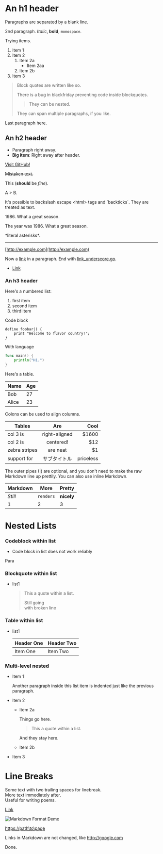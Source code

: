 An h1 header
============

Paragraphs are separated by a blank line.

2nd paragraph. *Italic*, **bold**, `monospace`.

Trying items.

1.  Item 1
2.  Item 2
    1.  Item 2a
        -   Item 2aa
    2.  Item 2b
3.  Item 3

> Block quotes are written like so.
>
> There is a bug in blackfriday preventing code inside blockquotes.
>
> > They can be nested.
>
> They can span multiple paragraphs, if you like.

Last paragraph here.

An h2 header
------------

-   Paragraph right away.
-   **Big item**: Right away after header.

[Visit GitHub!](www.github.com)

~~Mistaken text.~~

This (**should** be *fine*).

A \> B.

It's possible to backslash escape \<html\> tags and \`backticks\`. They are treated as text.

1986\. What a great season.

The year was 1986. What a great season.

\*literal asterisks\*.

---

[http://example.com](http://example.com)

Now a [link](www.github.com) in a paragraph. End with [link_underscore.go](www.github.com).

-   [Link](www.example.com)

### An h3 header

Here's a numbered list:

1.  first item
2.  second item
3.  third item

Code block

```
define foobar() {
    print "Welcome to flavor country!";
}
```

With language

```Go
func main() {
	println("Hi.")
}
```

Here's a table.

| Name  | Age |
|-------|-----|
| Bob   | 27  |
| Alice | 23  |

Colons can be used to align columns.

| Tables        | Are           | Cool      |
|---------------|:-------------:|----------:|
| col 3 is      | right-aligned |     $1600 |
| col 2 is      |   centered!   |       $12 |
| zebra stripes |   are neat    |        $1 |
| support for   | サブタイトル  | priceless |

The outer pipes (|) are optional, and you don't need to make the raw Markdown line up prettily. You can also use inline Markdown.

| Markdown | More      | Pretty     |
|----------|-----------|------------|
| *Still*  | `renders` | **nicely** |
| 1        | 2         | 3          |

Nested Lists
============

### Codeblock within list

-   Code block in list does not work reliably

Para

### Blockquote within list

-   list1

    > This a quote within a list.
    >
    > Still going  
    > with broken line

### Table within list

-   list1

    | Header One | Header Two |
    |------------|------------|
    | Item One   | Item Two   |

### Multi-level nested

-   Item 1

    Another paragraph inside this list item is indented just like the previous paragraph.

-   Item 2

    -   Item 2a

        Things go here.

        > This a quote within a list.

        And they stay here.

    -   Item 2b

-   Item 3

Line Breaks
===========

Some text with two trailing spaces for linebreak.  
More text immediately after.  
Useful for writing poems.

[Link](path\\to\\page)

![Markdown Format Demo](https://github.com/shurcooL/atom-markdown-format/blob/master/Demo.gif?raw=true)

[https://path\to\page](https://path\\to\\page)

Links in Markdown are not changed, like http://google.com

Done.
